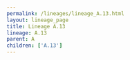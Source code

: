 ```yaml
---
permalink: /lineages/lineage_A.13.html
layout: lineage_page
title: Lineage A.13
lineage: A.13
parent: A
children: ['A.13']
---
```

